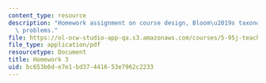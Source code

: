 ```yaml
---
content_type: resource
description: "Homework assignment on course design, Bloom\u2019s taxonomy, and redesigning\
  \ problems."
file: https://ol-ocw-studio-app-qa.s3.amazonaws.com/courses/5-95j-teaching-college-level-science-and-engineering-spring-2009/bc653b6de7e1bd37441653e7962c2233_MIT5_95js09_hw03.pdf
file_type: application/pdf
resourcetype: Document
title: Homework 3
uid: bc653b6d-e7e1-bd37-4416-53e7962c2233
---
```

